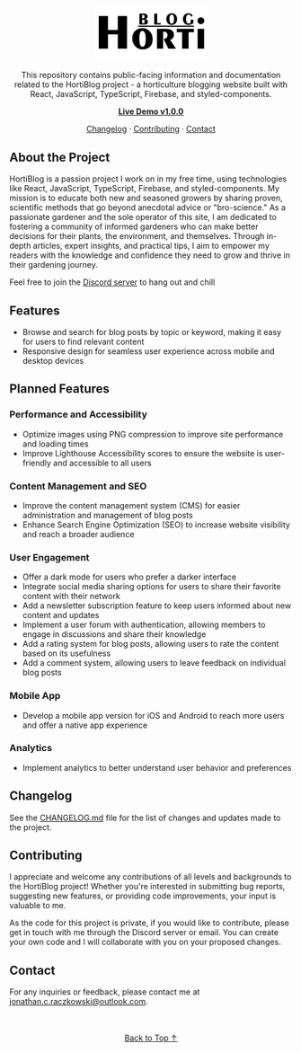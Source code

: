 <!-- HEADER -->
<p align="center">
  <img id="logo" src="hortiblog-logo.png" alt="HortiBlog Logo" width="200">
</p>

<p align="center">
  This repository contains public-facing information and documentation related to the HortiBlog project - a horticulture blogging website built with React, JavaScript, TypeScript, Firebase, and styled-components.
</p>

<p align="center">
  <strong>
    <a href="https://horti-blog.web.app/" target="_blank">Live Demo v1.0.0</a>
  </strong>
</p>

<p align="center">
  <a href="#changelog">Changelog</a>
  ·
  <a href="#contributing">Contributing</a>
  ·
  <a href="#contact">Contact</a>
</p>

<!-- About the Project -->
<h2 id="about-the-project">About the Project</h2>

<p>
  HortiBlog is a passion project I work on in my free time, using technologies like React, JavaScript, TypeScript, Firebase, and styled-components. My mission is to educate both new and seasoned growers by sharing proven, scientific methods that go beyond anecdotal advice or "bro-science." As a passionate gardener and the sole operator of this site, I am dedicated to fostering a community of informed gardeners who can make better decisions for their plants, the environment, and themselves. Through in-depth articles, expert insights, and practical tips, I aim to empower my readers with the knowledge and confidence they need to grow and thrive in their gardening journey.
</p>

<p>
  Feel free to join the <a href="https://discord.gg/CNXDx25CTm" target="_blank">Discord server</a> to hang out and chill
</p>

<!-- Features -->
<h2 id="features">Features</h2>

<ul>
  <li>Browse and search for blog posts by topic or keyword, making it easy for users to find relevant content</li>
  <li>Responsive design for seamless user experience across mobile and desktop devices</li>
</ul>

<!-- Planned Features -->
<h2 id="planned-features">Planned Features</h2>

<h3>Performance and Accessibility</h3>
<ul>
  <li>Optimize images using PNG compression to improve site performance and loading times</li>
  <li>Improve Lighthouse Accessibility scores to ensure the website is user-friendly and accessible to all users</li>
</ul>

<h3>Content Management and SEO</h3>
<ul>
  <li>Improve the content management system (CMS) for easier administration and management of blog posts</li>
  <li>Enhance Search Engine Optimization (SEO) to increase website visibility and reach a broader audience</li>
</ul>

<h3>User Engagement</h3>
<ul>
  <li>Offer a dark mode for users who prefer a darker interface</li>
  <li>Integrate social media sharing options for users to share their favorite content with their network</li>
  <li>Add a newsletter subscription feature to keep users informed about new content and updates</li>
  <li>Implement a user forum with authentication, allowing members to engage in discussions and share their knowledge</li>
  <li>Add a rating system for blog posts, allowing users to rate the content based on its usefulness</li>
  <li>Add a comment system, allowing users to leave feedback on individual blog posts</li>
</ul>

<h3>Mobile App</h3>
<ul>
  <li>Develop a mobile app version for iOS and Android to reach more users and offer a native app experience</li>
</ul>

<h3>Analytics</h3>
<ul>
  <li>Implement analytics to better understand user behavior and preferences</li>
</ul>

<!-- Changelog -->
<h2 id="changelog">Changelog</h2>

<p>
  See the <a href="CHANGELOG.md">CHANGELOG.md</a> file for the list of changes and updates made to the project.
</p>

<!-- Contributing -->
<h2 id="contributing">Contributing</h2>

<p>
  I appreciate and welcome any contributions of all levels and backgrounds to the HortiBlog project! Whether you're interested in submitting bug reports, suggesting new features, or providing code improvements, your input is valuable to me.
</p>

<p>
  As the code for this project is private, if you would like to contribute, please get in touch with me through the Discord server or email. You can create your own code and I will collaborate with you on your proposed changes.
</p>

<!-- Contact -->
<h2 id="contact">Contact</h2>

<p>
  For any inquiries or feedback, please contact me at <a href="mailto:jonathan.c.raczkowski@outlook.com">jonathan.c.raczkowski@outlook.com</a>.
</p>
<br> 
<br>  
<div align="center">
  <a href="#logo">Back to Top ↑</a>
</div>

